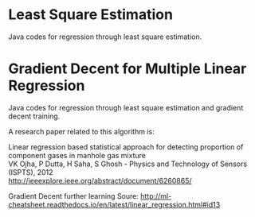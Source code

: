 # Least Square Estimation

Java codes for regression through least square estimation.

# Gradient Decent for Multiple Linear Regression

Java codes for regression through least square estimation and gradient decent training.


A research paper related to this algorithm is:

Linear regression based statistical approach for detecting proportion of component gases in manhole gas mixture <br>
VK Ojha, P Dutta, H Saha, S Ghosh - Physics and Technology of Sensors (ISPTS), 2012 <br>
http://ieeexplore.ieee.org/abstract/document/6260865/


Gradient Decent further learning Soure: http://ml-cheatsheet.readthedocs.io/en/latest/linear_regression.html#id13
